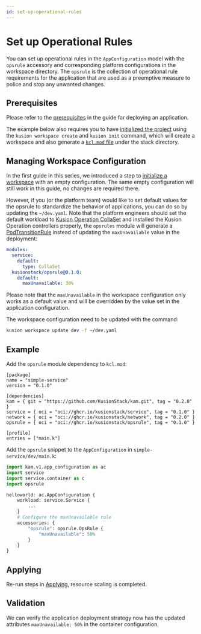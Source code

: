 ```yaml
---
id: set-up-operational-rules
---
```


# Set up Operational Rules

You can set up operational rules in the `AppConfiguration` model with the `opsrule` accessory and corresponding platform configurations in the workspace directory. The `opsrule` is the collection of operational rule requirements for the application that are used as a preemptive measure to police and stop any unwanted changes.

## Prerequisites

Please refer to the [prerequisites](1-deploy-application#prerequisites) in the guide for deploying an application.

The example below also requires you to have [initialized the project](1-deploy-application#initializing) using the `kusion workspace create` and `kusion init` command, which will create a workspace and also generate a [`kcl.mod` file](1-deploy-application#kclmod) under the stack directory.

## Managing Workspace Configuration

In the first guide in this series, we introduced a step to [initialize a workspace](1-deploy-application#initializing-workspace-configuration) with an empty configuration. The same empty configuration will still work in this guide, no changes are required there.

However, if you (or the platform team) would like to set default values for the opsrule to standardize the behavior of applications, you can do so by updating the `~/dev.yaml`. 
Note that the platform engineers should set the default workload to [Kusion Operation CollaSet](https://github.com/KusionStack/operating) and installed the Kusion Operation controllers properly, the `opsrules` module will generate a [PodTransitionRule](https://www.kusionstack.io/docs/operating/manuals/podtransitionrule) instead of updating the `maxUnavailable` value in the deployment:

```yaml
modules:
  service:
    default:
      type: CollaSet
  kusionstack/opsrule@0.1.0:
    default:
      maxUnavailable: 30%
```

Please note that the `maxUnavailable` in the workspace configuration only works as a default value and will be overridden by the value set in the application configuration.

The workspace configuration need to be updated with the command:

```bash
kusion workspace update dev -f ~/dev.yaml
```

## Example

Add the `opsrule` module dependency to `kcl.mod`: 

```shell
[package]
name = "simple-service"
version = "0.1.0"

[dependencies]
kam = { git = "https://github.com/KusionStack/kam.git", tag = "0.2.0" }
service = { oci = "oci://ghcr.io/kusionstack/service", tag = "0.1.0" }
network = { oci = "oci://ghcr.io/kusionstack/network", tag = "0.2.0" }
opsrule = { oci = "oci://ghcr.io/kusionstack/opsrule", tag = "0.1.0" }

[profile]
entries = ["main.k"]
```

Add the `opsrule` snippet to the `AppConfiguration` in `simple-service/dev/main.k`:

```py
import kam.v1.app_configuration as ac
import service
import service.container as c
import opsrule

helloworld: ac.AppConfiguration {
    workload: service.Service {
        ...
    }
    # Configure the maxUnavailable rule
    accessories: {
        "opsrule": opsrule.OpsRule {
            "maxUnavailable": 50%
        }
    }
}
```

## Applying

Re-run steps in [Applying](1-deploy-application#applying), resource scaling is completed.

## Validation

We can verify the application deployment strategy now has the updated attributes `maxUnavailable: 50%` in the container configuration. 

